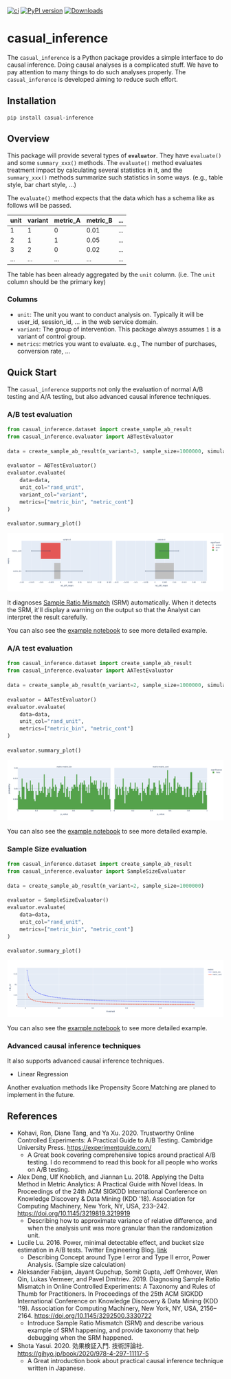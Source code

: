 [![ci](https://github.com/shyaginuma/casual_inference/actions/workflows/lint_and_test.yml/badge.svg)](https://github.com/shyaginuma/casual_inference/actions/workflows/lint_and_test.yml)
[![PyPI version](https://badge.fury.io/py/casual_inference.svg)](https://badge.fury.io/py/casual_inference)
[![Downloads](https://static.pepy.tech/badge/casual-inference/month)](https://pepy.tech/project/casual-inference)

# casual_inference

The `casual_inference` is a Python package provides a simple interface to do causal inference.
Doing causal analyses is a complicated stuff. We have to pay attention to many things to do such analyses properly.
The `casual_inference` is developed aiming to reduce such effort.

## Installation

```shell
pip install casual-inference
```

## Overview

This package will provide several types of **`evaluator`**. They have `evaluate()` and some `summary_xxx()` methods. The `evaluate()` method evaluates treatment impact by calculating several statistics in it, and the `summary_xxx()` methods summarize such statistics in some ways. (e.g., table style, bar chart style, ...)

The `evaluate()` method expects that the data which has a schema like as follows will be passed.

|unit|variant|metric_A|metric_B|...|
|----|-------|--------|--------|---|
|1   |1      |0       |0.01    |...|
|2   |1      |1       |0.05    |...|
|3   |2      |0       |0.02    |...|
|... |...    |...     |...     |...|

The table has been already aggregated by the `unit` column. (i.e. The `unit` column should be the primary key)

### Columns

- `unit`: The unit you want to conduct analysis on. Typically it will be user_id, session_id, ... in the web service domain.
- `variant`: The group of intervention. This package always assumes `1` is a variant of control group.
- `metrics`: metrics you want to evaluate. e.g., The number of purchases, conversion rate, ...

## Quick Start

The `casual_inference` supports not only the evaluation of normal A/B testing and A/A testing, but also advanced causal inference techniques.

### A/B test evaluation

```python
from casual_inference.dataset import create_sample_ab_result
from casual_inference.evaluator import ABTestEvaluator

data = create_sample_ab_result(n_variant=3, sample_size=1000000, simulated_lift=[-0.01, 0.01])

evaluator = ABTestEvaluator()
evaluator.evaluate(
    data=data,
    unit_col="rand_unit",
    variant_col="variant",
    metrics=["metric_bin", "metric_cont"]
)

evaluator.summary_plot()
```

![eval_result](examples/images/plot_abtestevaluator_result.png)

It diagnoses [Sample Ratio Mismatch](https://dl.acm.org/doi/10.1145/3292500.3330722) (SRM) automatically. When it detects the SRM, it'll display a warning on the output so that the Analyst can interpret the result carefully.

You can also see the [example notebook](https://github.com/shyaginuma/casual_inference/blob/main/examples/ab_test_evaluator.ipynb) to see more detailed example.

### A/A test evaluation

```python
from casual_inference.dataset import create_sample_ab_result
from casual_inference.evaluator import AATestEvaluator

data = create_sample_ab_result(n_variant=2, sample_size=1000000, simulated_lift=[0.0])

evaluator = AATestEvaluator()
evaluator.evaluate(
    data=data,
    unit_col="rand_unit",
    metrics=["metric_bin", "metric_cont"]
)

evaluator.summary_plot()
```

![eval_result](examples/images/plot_aatestevaluator_result.png)

You can also see the [example notebook](https://github.com/shyaginuma/casual_inference/blob/main/examples/aa_test_evaluator.ipynb) to see more detailed example.

### Sample Size evaluation

```python
from casual_inference.dataset import create_sample_ab_result
from casual_inference.evaluator import SampleSizeEvaluator

data = create_sample_ab_result(n_variant=2, sample_size=1000000)

evaluator = SampleSizeEvaluator()
evaluator.evaluate(
    data=data,
    unit_col="rand_unit",
    metrics=["metric_bin", "metric_cont"]
)

evaluator.summary_plot()
```

![eval_result](examples/images/plot_samplesizeevaluator_result.png)

You can also see the [example notebook](https://github.com/shyaginuma/casual_inference/blob/main/examples/sample_size_evaluator.ipynb) to see more detailed example.

### Advanced causal inference techniques

It also supports advanced causal inference techniques.

- Linear Regression

Another evaluation methods like Propensity Score Matching are planed to implement in the future.

## References

- Kohavi, Ron, Diane Tang, and Ya Xu. 2020. ​Trustworthy Online Controlled Experiments: A Practical Guide to A/B Testing. Cambridge University Press. https://experimentguide.com/
  - A Great book covering comprehensive topics around practical A/B testing. I do recommend to read this book for all people who works on A/B testing.
- Alex Deng, Ulf Knoblich, and Jiannan Lu. 2018. Applying the Delta Method in Metric Analytics: A Practical Guide with Novel Ideas. In Proceedings of the 24th ACM SIGKDD International Conference on Knowledge Discovery & Data Mining (KDD '18). Association for Computing Machinery, New York, NY, USA, 233–242. https://doi.org/10.1145/3219819.3219919
  - Describing how to approximate variance of relative difference, and when the analysis unit was more granular than the randomization unit.
- Lucile Lu. 2016. Power, minimal detectable effect, and bucket size estimation in A/B tests. Twitter Engineering Blog. [link](https://blog.twitter.com/engineering/en_us/a/2016/power-minimal-detectable-effect-and-bucket-size-estimation-in-ab-tests)
  - Describing Concept around Type I error and Type II error, Power Analysis. (Sample size calculation)
- Aleksander Fabijan, Jayant Gupchup, Somit Gupta, Jeff Omhover, Wen Qin, Lukas Vermeer, and Pavel Dmitriev. 2019. Diagnosing Sample Ratio Mismatch in Online Controlled Experiments: A Taxonomy and Rules of Thumb for Practitioners. In Proceedings of the 25th ACM SIGKDD International Conference on Knowledge Discovery & Data Mining (KDD '19). Association for Computing Machinery, New York, NY, USA, 2156–2164. https://doi.org/10.1145/3292500.3330722
  - Introduce Sample Ratio Mismatch (SRM) and describe various example of SRM happening, and provide taxonomy that help debugging when the SRM happened.
- Shota Yasui. 2020. 効果検証入門. 技術評論社. https://gihyo.jp/book/2020/978-4-297-11117-5
  - A Great introduction book about practical causal inference technique written in Japanese.
